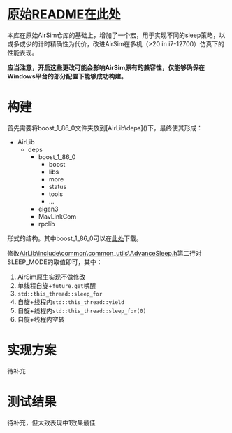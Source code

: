 # [原始README在此处](./README-raw.md)
本库在原始AirSim仓库的基础上，增加了一个宏，用于实现不同的sleep策略，以或多或少的计时精确性为代价，改进AirSim在多机（>20 in i7-12700）仿真下的性能表现。

**应当注意，开启这些更改可能会影响AirSim原有的兼容性，仅能够确保在Windows平台的部分配置下能够成功构建。**

# 构建

首先需要将boost_1_86_0文件夹放到[AirLib\deps\]()下，最终使其形成：
- AirLib
  - deps
    - boost_1_86_0
      - boost
      - libs
      - more
      - status
      - tools
      - ...
    - eigen3
    - MavLinkCom
    - rpclib

形式的结构。其中boost_1_86_0可以在[此处](https://archives.boost.io/release/1.86.0/source/boost_1_86_0.zip)下载。

修改[AirLib\include\common\common_utils\AdvanceSleep.h]()第二行对SLEEP_MODE的取值即可，其中：

1. AirSim原生实现不做修改
2. 单线程自旋+`future.get`唤醒
3. `std::this_thread::sleep_for`
4. 自旋+线程内`std::this_thread::yield`
5. 自旋+线程内`std::this_thread::sleep_for(0)`
6. 自旋+线程内空转

# 实现方案
待补充

# 测试结果
待补充，但大致表现中1效果最佳